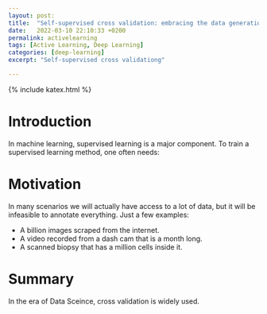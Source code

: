 ```yaml
---
layout: post: 
title:  "Self-supervised cross validation: embracing the data generation structure"
date:   2022-03-10 22:10:33 +0200
permalink: activelearning
tags: [Active Learning, Deep Learning]
categories: [deep-learning]
excerpt: "Self-supervised cross validationg"

---
```

{% include katex.html %}

# Introduction

In machine learning, supervised learning is a major component. To train a supervised learning method, one often needs:


# Motivation

In many scenarios we will actually have access to a lot of data, but it will be infeasible to annotate everything.
Just a few examples:

- A billion images scraped from the internet.
- A video recorded from a dash cam that is a month long.
- A scanned biopsy that has a million cells inside it.

# Summary

In the era of Data Sceince, cross validation is widely used. 